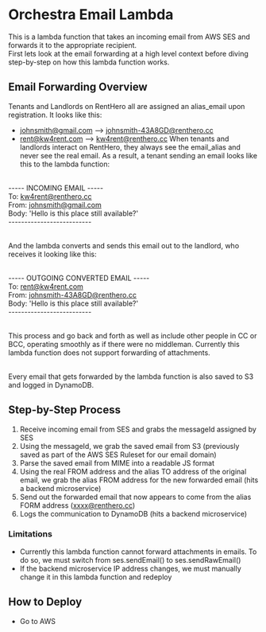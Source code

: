 # Orchestra Email Lambda
This is a lambda function that takes an incoming email from AWS SES and forwards it to the appropriate recipient.<br/>
First lets look at the email forwarding at a high level context before diving step-by-step on how this lambda function works.<br/>

## Email Forwarding Overview
Tenants and Landlords on RentHero all are assigned an alias_email upon registration. It looks like this:<br/>
- johnsmith@gmail.com --> johnsmith-43A8GD@renthero.cc
- rent@kw4rent.com --> kw4rent@renthero.cc
When tenants and landlords interact on RentHero, they always see the email_alias and never see the real email. As a result, a tenant sending an email looks like this to the lambda function: <br/><br/>

----- INCOMING EMAIL ----- <br/>
To: kw4rent@renthero.cc <br/>
From: johnsmith@gmail.com <br/>
Body: 'Hello is this place still available?' <br/>
-------------------------- <br/><br/>

And the lambda converts and sends this email out to the landlord, who receives it looking like this: <br/><br/>

----- OUTGOING CONVERTED EMAIL ----- <br/>
To: rent@kw4rent.com <br/>
From: johnsmith-43A8GD@renthero.cc <br/>
Body: 'Hello is this place still available?' <br/>
-------------------------- <br/><br/>

This process and go back and forth as well as include other people in CC or BCC, operating smoothly as if there were no middleman. Currently this lambda function does not support forwarding of attachments. <br/><br/>

Every email that gets forwarded by the lambda function is also saved to S3 and logged in DynamoDB.

## Step-by-Step Process
1. Receive incoming email from SES and grabs the messageId assigned by SES
2. Using the messageId, we grab the saved email from S3 (previously saved as part of the AWS SES Ruleset for our email domain)
3. Parse the saved email from MIME into a readable JS format
4. Using the real FROM address and the alias TO address of the original email, we grab the alias FROM address for the new forwarded email (hits a backend microservice)
5. Send out the forwarded email that now appears to come from the alias FORM address (xxxx@renthero.cc)
6. Logs the communication to DynamoDB (hits a backend microservice)

### Limitations
- Currently this lambda function cannot forward attachments in emails. To do so, we must switch from ses.sendEmail() to ses.sendRawEmail()
- If the backend microservice IP address changes, we must manually change it in this lambda function and redeploy

## How to Deploy
- Go to AWS 
